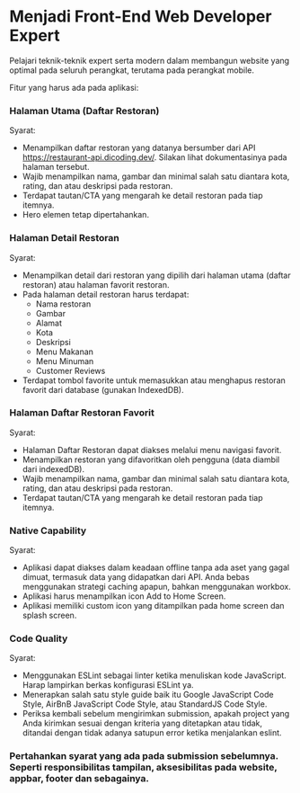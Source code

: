 # Menjadi Front-End Web Developer Expert
Pelajari teknik-teknik expert serta modern dalam membangun website yang optimal pada seluruh perangkat, terutama pada perangkat mobile.

Fitur yang harus ada pada aplikasi:

### Halaman Utama (Daftar Restoran)
Syarat:
- Menampilkan daftar restoran yang datanya bersumber dari API https://restaurant-api.dicoding.dev/. Silakan lihat dokumentasinya pada halaman tersebut.
- Wajib menampilkan nama, gambar dan minimal salah satu diantara kota, rating, dan atau deskripsi pada restoran.
- Terdapat tautan/CTA yang mengarah ke detail restoran pada tiap itemnya.
- Hero elemen tetap dipertahankan.

### Halaman Detail Restoran
Syarat:
- Menampilkan detail dari restoran yang dipilih dari halaman utama (daftar restoran) atau halaman favorit restoran.
- Pada halaman detail restoran harus terdapat:
  - Nama restoran
  - Gambar
  - Alamat
  - Kota 
  - Deskripsi
  - Menu Makanan
  - Menu Minuman
  - Customer Reviews
- Terdapat tombol favorite untuk memasukkan atau menghapus restoran favorit dari database (gunakan IndexedDB).

### Halaman Daftar Restoran Favorit
Syarat:
- Halaman Daftar Restoran dapat diakses melalui menu navigasi favorit.
- Menampilkan restoran yang difavoritkan oleh pengguna (data diambil dari indexedDB).
- Wajib menampilkan nama, gambar dan minimal salah satu diantara kota, rating, dan atau deskripsi pada restoran.
- Terdapat tautan/CTA yang mengarah ke detail restoran pada tiap itemnya.

### Native Capability
Syarat:
- Aplikasi dapat diakses dalam keadaan offline tanpa ada aset yang gagal dimuat, termasuk data yang didapatkan dari API. Anda bebas menggunakan strategi caching apapun, bahkan menggunakan workbox.
- Aplikasi harus menampilkan icon Add to Home Screen.
- Aplikasi memiliki custom icon yang ditampilkan pada home screen dan splash screen.

### Code Quality
Syarat:
- Menggunakan ESLint sebagai linter ketika menuliskan kode JavaScript. Harap lampirkan berkas konfigurasi ESLint ya.
- Menerapkan salah satu style guide baik itu Google JavaScript Code Style, AirBnB JavaScript Code Style, atau StandardJS Code Style.
- Periksa kembali sebelum mengirimkan submission, apakah project yang Anda kirimkan sesuai dengan kriteria yang ditetapkan atau tidak, ditandai dengan tidak adanya satupun error ketika menjalankan eslint.

### Pertahankan syarat yang ada pada submission sebelumnya. Seperti responsibilitas tampilan, aksesibilitas pada website, appbar, footer dan sebagainya.
